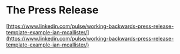 # The Press Release

[https://www.linkedin.com/pulse/working-backwards-press-release-template-example-ian-mcallister/](https://www.linkedin.com/pulse/working-backwards-press-release-template-example-ian-mcallister/)

